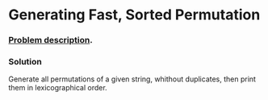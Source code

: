 # Generating Fast, Sorted Permutation

### [Problem description](https://www.beecrowd.com.br/judge/en/problems/view/1401).

### Solution

Generate all permutations of a given string, whithout duplicates, then print them in lexicographical order.